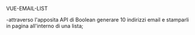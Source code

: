 VUE-EMAIL-LIST

-attraverso l'apposita API di Boolean generare 10 indirizzi email e stamparli in pagina all'interno di una lista;